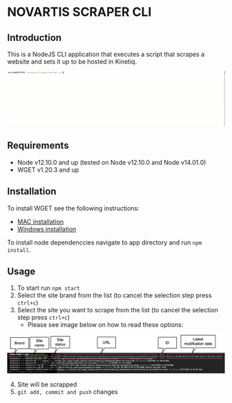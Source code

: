 # NOVARTIS SCRAPER CLI

## Introduction

This is a NodeJS CLI application that executes a script that scrapes a website and sets it up to be hosted in Kinetiq.

![alt text](/images/overview.gif)

## Requirements

* Node v12.10.0 and up (tested on Node v12.10.0 and Node v14.01.0)
* WGET v1.20.3 and up

## Installation

To install WGET see the following instructions:

* [MAC installation](https://formulae.brew.sh/formula/wget)
* [Windows installation](https://www.gnu.org/software/wget/)

To install node dependenccies navigate to app directory and run `npm install`.

## Usage

1. To start run `npm start`
2. Select the site brand from the list (to cancel the selection step press `ctrl+c`)
3. Select the site you want to scrape from the list (to cancel the selection step press `ctrl+c`) 
    * Please see image below on how to read these options:

![How to read the list](/images/guide.jpg)

4. Site will be scrapped
5. `git add, commit and push` changes

